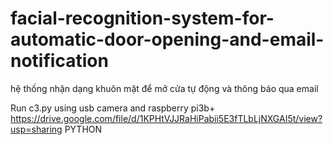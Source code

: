 # facial-recognition-system-for-automatic-door-opening-and-email-notification
hệ thống nhận dạng khuôn mặt để mở cửa tự động và thông báo qua email

Run c3.py
using usb camera and raspberry pi3b+
https://drive.google.com/file/d/1KPHtVJJRaHiPabii5E3fTLbLjNXGAI5t/view?usp=sharing
 PYTHON
